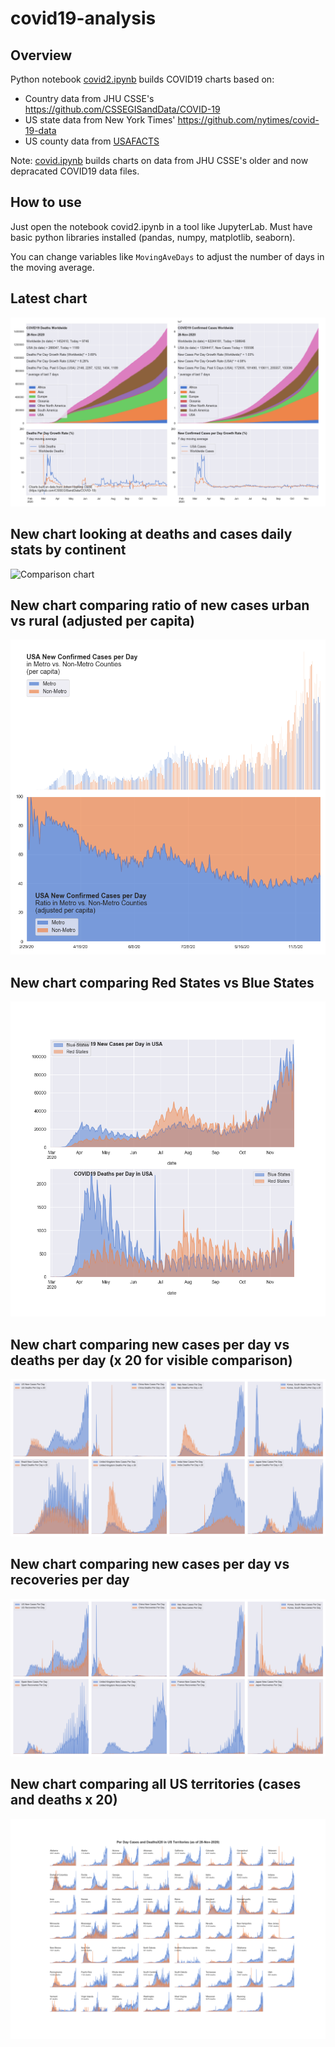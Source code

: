 # covid19-analysis

## Overview
Python notebook [covid2.ipynb](https://github.com/danlaw/covid19-analysis/blob/master/covid2.ipynb) builds COVID19 charts based on:
* Country data from JHU CSSE's https://github.com/CSSEGISandData/COVID-19
* US state data from New York Times' https://github.com/nytimes/covid-19-data
* US county data from [USAFACTS](https://usafacts.org/visualizations/coronavirus-covid-19-spread-map/)

Note: [covid.ipynb](https://github.com/danlaw/covid19-analysis/blob/master/covid.ipynb) builds charts on data from JHU CSSE's older and now depracated COVID19 data files.

## How to use
Just open the notebook covid2.ipynb in a tool like JupyterLab. Must have basic python libraries installed (pandas, numpy, matplotlib, seaborn).

You can change variables like ``MovingAveDays`` to adjust the number of days in the moving average.

## Latest chart
![Latest chart](charts/20201128-covid19-chart.png)

## New chart looking at deaths and cases daily stats by continent
![Comparison chart](charts/20201128-covid20-chart-perday.png)

## New chart comparing ratio of new cases urban vs rural (adjusted per capita)
![Urban rural per capita chart](charts/20201128-US-counties-urban-vs-rural-per-capita.png)

## New chart comparing Red States vs Blue States
![Red vs Blue chart](charts/20201128-compare-daily-red-vs-blue-states.png)

## New chart comparing new cases per day vs deaths per day (x 20 for visible comparison)
![Comparison chart](charts/20201128-comparison-chart.png)

## New chart comparing new cases per day vs recoveries per day
![Recovery chart](charts/20201128-comparison-recovery-chart.png)

## New chart comparing all US territories (cases and deaths x 20)
![Territories chart](charts/20201128-compare-US-territories.png)

